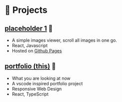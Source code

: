 # 🧪 Projects

## [placeholder 1](#) 🔗

- A simple images viewer, scroll all images in one go.
- React, Javascript
- Hosted on [Github Pages](#)

## [portfolio (this)](#) 🔗

- What you are looking at now
- A vscode inspired portfolio project
- Responsive Web Design
- React, TypeScript
